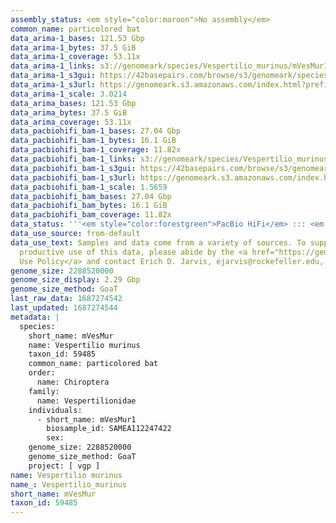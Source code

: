```yaml
---
assembly_status: <em style="color:maroon">No assembly</em>
common_name: particolored bat
data_arima-1_bases: 121.53 Gbp
data_arima-1_bytes: 37.5 GiB
data_arima-1_coverage: 53.11x
data_arima-1_links: s3://genomeark/species/Vespertilio_murinus/mVesMur1/genomic_data/arima/<br>
data_arima-1_s3gui: https://42basepairs.com/browse/s3/genomeark/species/Vespertilio_murinus/mVesMur1/genomic_data/arima/
data_arima-1_s3url: https://genomeark.s3.amazonaws.com/index.html?prefix=species/Vespertilio_murinus/mVesMur1/genomic_data/arima/
data_arima-1_scale: 3.0214
data_arima_bases: 121.53 Gbp
data_arima_bytes: 37.5 GiB
data_arima_coverage: 53.11x
data_pacbiohifi_bam-1_bases: 27.04 Gbp
data_pacbiohifi_bam-1_bytes: 16.1 GiB
data_pacbiohifi_bam-1_coverage: 11.82x
data_pacbiohifi_bam-1_links: s3://genomeark/species/Vespertilio_murinus/mVesMur1/genomic_data/pacbio_hifi/<br>
data_pacbiohifi_bam-1_s3gui: https://42basepairs.com/browse/s3/genomeark/species/Vespertilio_murinus/mVesMur1/genomic_data/pacbio_hifi/
data_pacbiohifi_bam-1_s3url: https://genomeark.s3.amazonaws.com/index.html?prefix=species/Vespertilio_murinus/mVesMur1/genomic_data/pacbio_hifi/
data_pacbiohifi_bam-1_scale: 1.5659
data_pacbiohifi_bam_bases: 27.04 Gbp
data_pacbiohifi_bam_bytes: 16.1 GiB
data_pacbiohifi_bam_coverage: 11.82x
data_status: '''<em style="color:forestgreen">PacBio HiFi</em> ::: <em style="color:forestgreen">Arima</em>'''
data_use_source: from-default
data_use_text: Samples and data come from a variety of sources. To support fair and
  productive use of this data, please abide by the <a href="https://genome10k.soe.ucsc.edu/data-use-policies/">Data
  Use Policy</a> and contact Erich D. Jarvis, ejarvis@rockefeller.edu, with any questions.
genome_size: 2288520000
genome_size_display: 2.29 Gbp
genome_size_method: GoaT
last_raw_data: 1687274542
last_updated: 1687274544
metadata: |
  species:
    short_name: mVesMur
    name: Vespertilio murinus
    taxon_id: 59485
    common_name: particolored bat
    order:
      name: Chiroptera
    family:
      name: Vespertilionidae
    individuals:
      - short_name: mVesMur1
        biosample_id: SAMEA112247422
        sex:
    genome_size: 2288520000
    genome_size_method: GoaT
    project: [ vgp ]
name: Vespertilio murinus
name_: Vespertilio_murinus
short_name: mVesMur
taxon_id: 59485
---
```

